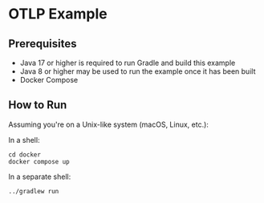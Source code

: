 # OTLP Example

## Prerequisites

* Java 17 or higher is required to run Gradle and build this example
* Java 8 or higher may be used to run the example once it has been built
* Docker Compose

## How to Run

Assuming you're on a Unix-like system (macOS, Linux, etc.):

In a shell:

```shell
cd docker
docker compose up
```

In a separate shell:

```shell
../gradlew run
```